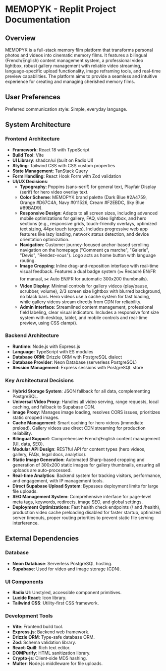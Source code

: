 # MEMOPYK - Replit Project Documentation

## Overview
MEMOPYK is a full-stack memory film platform that transforms personal photos and videos into cinematic memory films. It features a bilingual (French/English) content management system, a professional video lightbox, robust gallery management with reliable video streaming, language-specific upload functionality, image reframing tools, and real-time preview capabilities. The platform aims to provide a seamless and intuitive experience for creating and managing cherished memory films.

## User Preferences
Preferred communication style: Simple, everyday language.

## System Architecture

### Frontend Architecture
- **Framework**: React 18 with TypeScript
- **Build Tool**: Vite
- **UI Library**: shadcn/ui (built on Radix UI)
- **Styling**: Tailwind CSS with CSS custom properties
- **State Management**: TanStack Query
- **Form Handling**: React Hook Form with Zod validation
- **UI/UX Decisions**:
    - **Typography**: Poppins (sans-serif) for general text, Playfair Display (serif) for hero video overlay text.
    - **Color Scheme**: MEMOPYK brand palette (Dark Blue #2A4759, Orange #D67C4A, Navy #011526, Cream #F2EBDC, Sky Blue #89BAD9).
    - **Responsive Design**: Adapts to all screen sizes, including advanced mobile optimizations for gallery, FAQ, video lightbox, and hero sections (e.g., responsive grids, touch-friendly overlays, optimized text sizing, 44px touch targets). Includes progressive web app features like lazy loading, network status detection, and device orientation optimization.
    - **Navigation**: Customer journey-focused anchor-based scrolling navigation on the homepage ("Comment ça marche", "Galerie", "Devis", "Rendez-vous"). Logo acts as home button with language routing.
    - **Image Cropping**: Inline drag-and-reposition interface with real-time visual feedback. Features a dual badge system (✂️ Recadré EN/FR for manual, ✂️ Auto EN/FR for automatic 300x200 thumbnails).
    - **Video Display**: Minimal controls for gallery videos (play/pause, scrubber, volume), 2/3 screen size lightbox with blurred background, no black bars. Hero videos use a cache system for fast loading, while gallery videos stream directly from CDN for reliability.
    - **Admin Interface**: Streamlined content management, professional field labeling, clear visual indicators. Includes a responsive font size system with desktop, tablet, and mobile controls and real-time preview, using CSS clamp().

### Backend Architecture
- **Runtime**: Node.js with Express.js
- **Language**: TypeScript with ES modules
- **Database ORM**: Drizzle ORM with PostgreSQL dialect
- **Database Provider**: Neon Database (serverless PostgreSQL)
- **Session Management**: Express sessions with PostgreSQL store

### Key Architectural Decisions
- **Hybrid Storage System**: JSON fallback for all data, complementing PostgreSQL.
- **Universal Video Proxy**: Handles all video serving, range requests, local caching, and fallback to Supabase CDN.
- **Image Proxy**: Manages image loading, resolves CORS issues, prioritizes static cropped images.
- **Cache Management**: Smart caching for hero videos (immediate preload). Gallery videos use direct CDN streaming for production reliability.
- **Bilingual Support**: Comprehensive French/English content management (UI, data, SEO).
- **Modular API Design**: RESTful API for content types (hero videos, gallery, FAQs, legal docs, analytics).
- **Static Image Generation**: Automated Sharp-based cropping and generation of 300x200 static images for gallery thumbnails, ensuring all uploads are auto-processed.
- **Real-time Analytics**: Backend system for tracking visitors, performance, and engagement, with IP management tools.
- **Direct Supabase Upload System**: Bypasses deployment limits for large file uploads.
- **SEO Management System**: Comprehensive interface for page-level meta tags, keywords, redirects, image SEO, and global settings.
- **Deployment Optimizations**: Fast health check endpoints (/ and /health), production video cache preloading disabled for faster startup, optimized server timeouts, proper routing priorities to prevent static file serving interference.

## External Dependencies

### Database
- **Neon Database**: Serverless PostgreSQL hosting.
- **Supabase**: Used for video and image storage (CDN).

### UI Components
- **Radix UI**: Unstyled, accessible component primitives.
- **Lucide React**: Icon library.
- **Tailwind CSS**: Utility-first CSS framework.

### Development Tools
- **Vite**: Frontend build tool.
- **Express.js**: Backend web framework.
- **Drizzle ORM**: Type-safe database ORM.
- **Zod**: Schema validation library.
- **React-Quill**: Rich text editor.
- **DOMPurify**: HTML sanitization library.
- **Crypto-js**: Client-side MD5 hashing.
- **Multer**: Node.js middleware for file uploads.